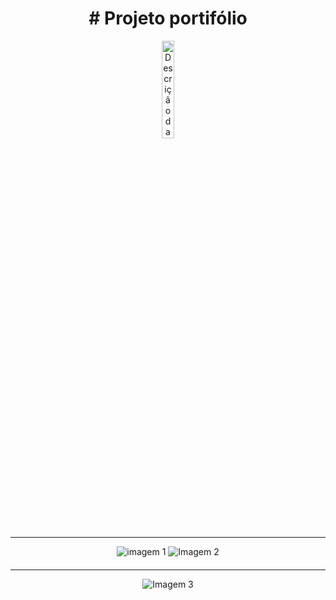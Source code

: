 <body align='center'>
<h1 align='center'># Projeto portifólio</h1>


<div align="center">
  <img src="https://github.com/Gerfsonalves/Projeto-01/assets/141279689/3739a9a4-a19b-4e35-97c6-be20c0cd7cb9" alt="Descrição da imagem" style="width: 20%;">
</div>


<hr>

<p align="center" style="margin-bottom: 20px;">
  <img src="https://github.com/Gerfsonalves/Projeto-01/assets/141279689/449be15b-ad84-4b53-85e8-d9b3629631db" alt="imagem 1"/>
  <img src="https://github.com/Gerfsonalves/Projeto-01/assets/141279689/e1187109-ff8a-4266-aad9-c1b2d67cb948" alt="Imagem 2"/>
</p>
<hr>
<p align="center">
    <img src="https://github.com/Gerfsonalves/Projeto-01/assets/141279689/cd7699d5-dca5-4297-969d-e98b6fe800db" alt="Imagem 3"> 
</p>




</body>
